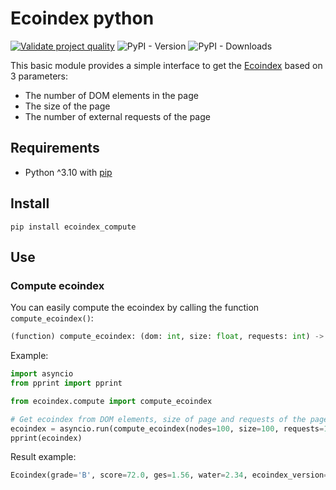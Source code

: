 # Ecoindex python

[![Validate project quality](https://github.com/cnumr/ecoindex_python_fullstack/actions/workflows/quality_check.yml/badge.svg?branch=main)](https://github.com/cnumr/ecoindex_python_fullstack/actions/workflows/quality_check.yml)
![PyPI - Version](https://img.shields.io/pypi/v/ecoindex-compute?logo=pypi)
![PyPI - Downloads](https://img.shields.io/pypi/dm/ecoindex-compute?style=social&logo=pypi)

This basic module provides a simple interface to get the [Ecoindex](http://www.ecoindex.fr) based on 3 parameters:

- The number of DOM elements in the page
- The size of the page
- The number of external requests of the page

## Requirements

- Python ^3.10 with [pip](https://pip.pypa.io/en/stable/installation/)

## Install

```shell
pip install ecoindex_compute
```

## Use

### Compute ecoindex

You can easily compute the ecoindex by calling the function `compute_ecoindex()`:

```python
(function) compute_ecoindex: (dom: int, size: float, requests: int) -> Coroutine[Any, Any, Ecoindex]
```

Example:

```python
import asyncio
from pprint import pprint

from ecoindex.compute import compute_ecoindex

# Get ecoindex from DOM elements, size of page and requests of the page
ecoindex = asyncio.run(compute_ecoindex(nodes=100, size=100, requests=100))
pprint(ecoindex)
```

Result example:

```python
Ecoindex(grade='B', score=72.0, ges=1.56, water=2.34, ecoindex_version='3.0.0')
```

